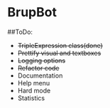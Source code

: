 # BrupBot

##ToDo:
- ~~TripleExpression class(done)~~
- ~~Prettify visual and textboxes~~
- ~~Logging options~~
- ~~Refactor code~~
- Documentation
- Help menu
- Hard mode
- Statistics